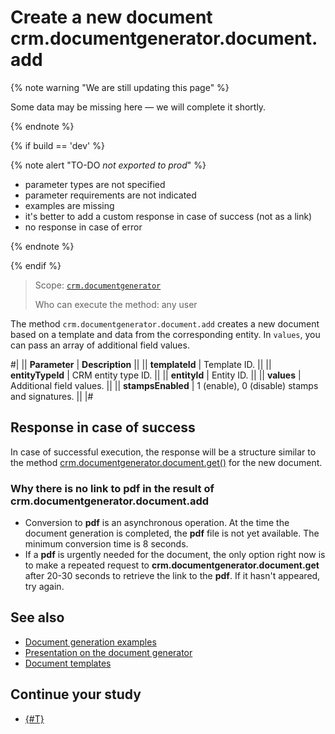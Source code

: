 # Create a new document crm.documentgenerator.document.add

{% note warning "We are still updating this page" %}

Some data may be missing here — we will complete it shortly.

{% endnote %}

{% if build == 'dev' %}

{% note alert "TO-DO _not exported to prod_" %}

- parameter types are not specified
- parameter requirements are not indicated
- examples are missing
- it's better to add a custom response in case of success (not as a link)
- no response in case of error

{% endnote %}

{% endif %}

> Scope: [`crm.documentgenerator`](../../../scopes/permissions.md)
>
> Who can execute the method: any user

The method `crm.documentgenerator.document.add` creates a new document based on a template and data from the corresponding entity. In `values`, you can pass an array of additional field values.

#|
|| **Parameter** | **Description** ||
|| **templateId** | Template ID. ||
|| **entityTypeId** | CRM entity type ID. ||
|| **entityId** | Entity ID. ||
|| **values** | Additional field values. ||
|| **stampsEnabled** | 1 (enable), 0 (disable) stamps and signatures. ||
|#

## Response in case of success

In case of successful execution, the response will be a structure similar to the method [crm.documentgenerator.document.get()](./crm-document-generator-document-get.md) for the new document.

### Why there is no link to **pdf** in the result of **crm.documentgenerator.document.add**

- Conversion to **pdf** is an asynchronous operation. At the time the document generation is completed, the **pdf** file is not yet available. The minimum conversion time is 8 seconds.
- If a **pdf** is urgently needed for the document, the only option right now is to make a repeated request to **crm.documentgenerator.document.get** after 20-30 seconds to retrieve the link to the **pdf**. If it hasn't appeared, try again.

## See also

- [Document generation examples](../../../document-generator/examples/index.md)
- [Presentation on the document generator](https://dev.quickbooks.com/upload/doc_gen_04_10_2019.pdf)
- [Document templates](https://helpdesk.bitrix24.com/open/19441484/)

## Continue your study

- [{#T}](../../../../tutorials/crm/how-to-add-crm-objects/how-to-generate-documents.md)